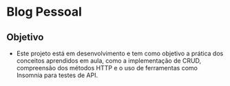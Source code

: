 # Blog Pessoal

## Objetivo

- Este projeto está em desenvolvimento e tem como objetivo a prática dos conceitos aprendidos em aula, como a implementação de CRUD, compreensão dos métodos HTTP e o uso de ferramentas como Insomnia para testes de API.
